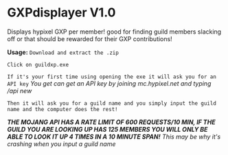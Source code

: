 # GXPdisplayer V1.0
Displays hypixel GXP per member! good for finding guild members slacking off or that should be rewarded for their GXP contributions!

**Usage:**
`Download and extract the .zip`

`Click on guildxp.exe`

`If it's your first time using opening the exe it will ask you for an API key`
*You get can get an API key by joining mc.hypixel.net and typing /api new*

`Then it will ask you for a guild name and you simply input the guild name and the computer does the rest!`

***THE MOJANG API HAS A RATE LIMIT OF 600 REQUESTS/10 MIN, IF THE GUILD YOU ARE LOOKING UP HAS 125 MEMBERS YOU WILL ONLY BE ABLE TO LOOK IT UP 4 TIMES IN A 10 MINUTE SPAN!*** *This may be why it's crashing when you input a guild name*
